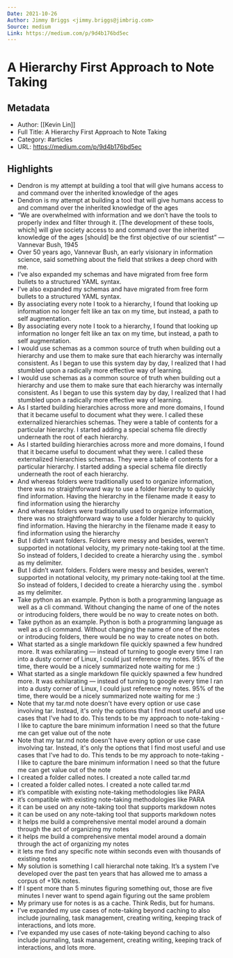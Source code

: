 ```yaml
---
Date: 2021-10-26
Author: Jimmy Briggs <jimmy.briggs@jimbrig.com>
Source: medium
Link: https://medium.com/p/9d4b176bd5ec
---
```

# A Hierarchy First Approach to Note Taking

## Metadata
- Author: [[Kevin Lin]]
- Full Title: A Hierarchy First Approach to Note Taking
- Category: #articles
- URL: https://medium.com/p/9d4b176bd5ec

## Highlights
- Dendron is my attempt at building a tool that will give humans access to and command over the inherited knowledge of the ages
- Dendron is my attempt at building a tool that will give humans access to and command over the inherited knowledge of the ages
- “We are overwhelmed with information and we don’t have the tools to properly index and filter through it. [The development of these tools, which] will give society access to and command over the inherited knowledge of the ages [should] be the first objective of our scientist” — Vannevar Bush, 1945
- Over 50 years ago, Vannevar Bush, an early visionary in information science, said something about the field that strikes a deep chord with me.
- I’ve also expanded my schemas and have migrated from free form bullets to a structured YAML syntax.
- I’ve also expanded my schemas and have migrated from free form bullets to a structured YAML syntax.
- By associating every note I took to a hierarchy, I found that looking up information no longer felt like an tax on my time, but instead, a path to self augmentation.
- By associating every note I took to a hierarchy, I found that looking up information no longer felt like an tax on my time, but instead, a path to self augmentation.
- I would use schemas as a common source of truth when building out a hierarchy and use them to make sure that each hierarchy was internally consistent. As I began to use this system day by day, I realized that I had stumbled upon a radically more effective way of learning.
- I would use schemas as a common source of truth when building out a hierarchy and use them to make sure that each hierarchy was internally consistent. As I began to use this system day by day, I realized that I had stumbled upon a radically more effective way of learning.
- As I started building hierarchies across more and more domains, I found that it became useful to document what they were. I called these externalized hierarchies schemas. They were a table of contents for a particular hierarchy. I started adding a special schema file directly underneath the root of each hierarchy.
- As I started building hierarchies across more and more domains, I found that it became useful to document what they were. I called these externalized hierarchies schemas. They were a table of contents for a particular hierarchy. I started adding a special schema file directly underneath the root of each hierarchy.
- And whereas folders were traditionally used to organize information, there was no straightforward way to use a folder hierarchy to quickly find information. Having the hierarchy in the filename made it easy to find information using the hierarchy
- And whereas folders were traditionally used to organize information, there was no straightforward way to use a folder hierarchy to quickly find information. Having the hierarchy in the filename made it easy to find information using the hierarchy
- But I didn’t want folders. Folders were messy and besides, weren’t supported in notational velocity, my primary note-taking tool at the time. So instead of folders, I decided to create a hierarchy using the . symbol as my delimiter.
- But I didn’t want folders. Folders were messy and besides, weren’t supported in notational velocity, my primary note-taking tool at the time. So instead of folders, I decided to create a hierarchy using the . symbol as my delimiter.
- Take python as an example. Python is both a programming language as well as a cli command. Without changing the name of one of the notes or introducing folders, there would be no way to create notes on both.
- Take python as an example. Python is both a programming language as well as a cli command. Without changing the name of one of the notes or introducing folders, there would be no way to create notes on both.
- What started as a single markdown file quickly spawned a few hundred more. It was exhilarating — instead of turning to google every time I ran into a dusty corner of Linux, I could just reference my notes. 95% of the time, there would be a nicely summarized note waiting for me :)
- What started as a single markdown file quickly spawned a few hundred more. It was exhilarating — instead of turning to google every time I ran into a dusty corner of Linux, I could just reference my notes. 95% of the time, there would be a nicely summarized note waiting for me :)
- Note that my tar.md note doesn't have every option or use case involving tar. Instead, it's only the options that I find most useful and use cases that I've had to do. This tends to be my approach to note-taking - I like to capture the bare minimum information I need so that the future me can get value out of the note
- Note that my tar.md note doesn't have every option or use case involving tar. Instead, it's only the options that I find most useful and use cases that I've had to do. This tends to be my approach to note-taking - I like to capture the bare minimum information I need so that the future me can get value out of the note
- I created a folder called notes. I created a note called tar.md
- I created a folder called notes. I created a note called tar.md
- it’s compatible with existing note-taking methodologies like PARA
- it’s compatible with existing note-taking methodologies like PARA
- it can be used on any note-taking tool that supports markdown notes
- it can be used on any note-taking tool that supports markdown notes
- it helps me build a comprehensive mental model around a domain through the act of organizing my notes
- it helps me build a comprehensive mental model around a domain through the act of organizing my notes
- it lets me find any specific note within seconds even with thousands of existing notes
- My solution is something I call hierarchal note taking. It’s a system I’ve developed over the past ten years that has allowed me to amass a corpus of +10k notes.
- If I spent more than 5 minutes figuring something out, those are five minutes I never want to spend again figuring out the same problem
- My primary use for notes is as a cache. Think Redis, but for humans.
- I’ve expanded my use cases of note-taking beyond caching to also include journaling, task management, creating writing, keeping track of interactions, and lots more.
- I’ve expanded my use cases of note-taking beyond caching to also include journaling, task management, creating writing, keeping track of interactions, and lots more.
